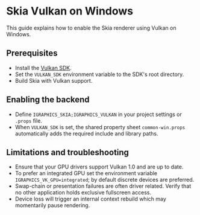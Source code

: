 # Skia Vulkan on Windows

This guide explains how to enable the Skia renderer using Vulkan on Windows.

## Prerequisites
- Install the [Vulkan SDK](https://vulkan.lunarg.com/sdk/home).
- Set the `VULKAN_SDK` environment variable to the SDK's root directory.
- Build Skia with Vulkan support.

## Enabling the backend
- Define `IGRAPHICS_SKIA;IGRAPHICS_VULKAN` in your project settings or `.props` file.
- When `VULKAN_SDK` is set, the shared property sheet `common-win.props` automatically adds the required include and library paths.

## Limitations and troubleshooting
- Ensure that your GPU drivers support Vulkan 1.0 and are up to date.
- To prefer an integrated GPU set the environment variable `IGRAPHICS_VK_GPU=integrated`; by default discrete devices are preferred.
- Swap-chain or presentation failures are often driver related. Verify that no other application holds exclusive fullscreen access.
- Device loss will trigger an internal context rebuild which may momentarily pause rendering.
